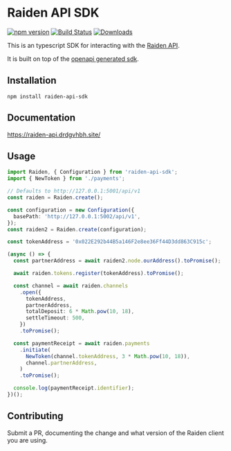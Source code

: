 # Raiden API SDK

[![npm version](https://badge.fury.io/js/raiden-api-sdk.svg)](https://badge.fury.io/js/raiden-api-sdk)
[![Build Status](https://travis-ci.com/drdgvhbh/raiden-api-sdk.svg?branch=master)](https://travis-ci.com/drdgvhbh/raiden-api-sdk)
[![Downloads](https://img.shields.io/npm/dt/raiden-api-sdk)](https://img.shields.io/npm/dt/raiden-api-sdk)

This is an typescript SDK for interacting with the [Raiden API](https://raiden-network.readthedocs.io/en/latest/rest_api.html).

It is built on top of the [openapi generated sdk](https://github.com/drdgvhbh/raiden-openapi-sdk).

## Installation

`npm install raiden-api-sdk`

## Documentation

https://raiden-api.drdgvhbh.site/

## Usage

```typescript
import Raiden, { Configuration } from 'raiden-api-sdk';
import { NewToken } from './payments';

// Defaults to http://127.0.0.1:5001/api/v1
const raiden = Raiden.create();

const configuration = new Configuration({
  basePath: 'http://127.0.0.1:5002/api/v1',
});
const raiden2 = Raiden.create(configuration);

const tokenAddress = '0x022E292b44B5a146F2e8ee36Ff44D3dd863C915c';

(async () => {
  const partnerAddress = await raiden2.node.ourAddress().toPromise();

  await raiden.tokens.register(tokenAddress).toPromise();

  const channel = await raiden.channels
    .open({
      tokenAddress,
      partnerAddress,
      totalDeposit: 6 * Math.pow(10, 18),
      settleTimeout: 500,
    })
    .toPromise();

  const paymentReceipt = await raiden.payments
    .initiate(
      NewToken(channel.tokenAddress, 3 * Math.pow(10, 18)),
      channel.partnerAddress,
    )
    .toPromise();

  console.log(paymentReceipt.identifier);
})();
```

## Contributing

Submit a PR, documenting the change and what version of the Raiden client you are using.
